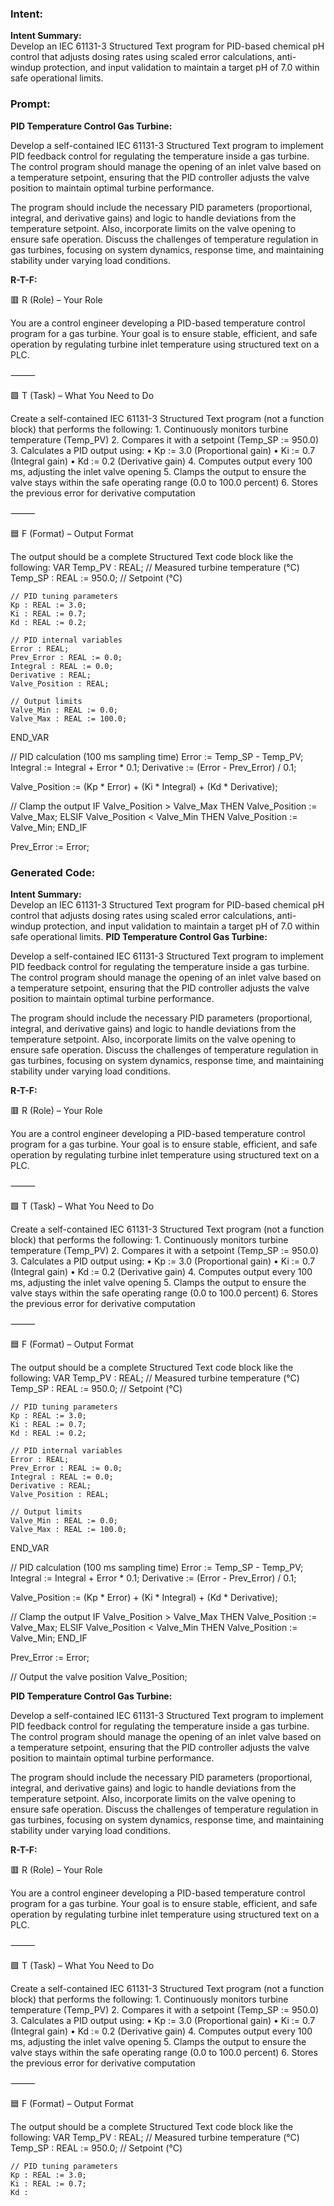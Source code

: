 ### Intent:
**Intent Summary:**  
Develop an IEC 61131-3 Structured Text program for PID-based chemical pH control that adjusts dosing rates using scaled error calculations, anti-windup protection, and input validation to maintain a target pH of 7.0 within safe operational limits.

### Prompt:
**PID Temperature Control Gas Turbine:**

Develop a self-contained IEC 61131-3 Structured Text program to implement PID feedback control for regulating the temperature inside a gas turbine. The control program should manage the opening of an inlet valve based on a temperature setpoint, ensuring that the PID controller adjusts the valve position to maintain optimal turbine performance.

The program should include the necessary PID parameters (proportional, integral, and derivative gains) and logic to handle deviations from the temperature setpoint. Also, incorporate limits on the valve opening to ensure safe operation. Discuss the challenges of temperature regulation in gas turbines, focusing on system dynamics, response time, and maintaining stability under varying load conditions.

**R-T-F:**

🟥 R (Role) – Your Role

You are a control engineer developing a PID-based temperature control program for a gas turbine. Your goal is to ensure stable, efficient, and safe operation by regulating turbine inlet temperature using structured text on a PLC.

⸻

🟩 T (Task) – What You Need to Do

Create a self-contained IEC 61131-3 Structured Text program (not a function block) that performs the following:
	1.	Continuously monitors turbine temperature (Temp_PV)
	2.	Compares it with a setpoint (Temp_SP := 950.0)
	3.	Calculates a PID output using:
	•	Kp := 3.0 (Proportional gain)
	•	Ki := 0.7 (Integral gain)
	•	Kd := 0.2 (Derivative gain)
	4.	Computes output every 100 ms, adjusting the inlet valve opening
	5.	Clamps the output to ensure the valve stays within the safe operating range (0.0 to 100.0 percent)
	6.	Stores the previous error for derivative computation

⸻

🟦 F (Format) – Output Format

The output should be a complete Structured Text code block like the following:
VAR
    Temp_PV : REAL;                    // Measured turbine temperature (°C)
    Temp_SP : REAL := 950.0;           // Setpoint (°C)

    // PID tuning parameters
    Kp : REAL := 3.0;
    Ki : REAL := 0.7;
    Kd : REAL := 0.2;

    // PID internal variables
    Error : REAL;
    Prev_Error : REAL := 0.0;
    Integral : REAL := 0.0;
    Derivative : REAL;
    Valve_Position : REAL;

    // Output limits
    Valve_Min : REAL := 0.0;
    Valve_Max : REAL := 100.0;
END_VAR

// PID calculation (100 ms sampling time)
Error := Temp_SP - Temp_PV;
Integral := Integral + Error * 0.1;
Derivative := (Error - Prev_Error) / 0.1;

Valve_Position := (Kp * Error) + (Ki * Integral) + (Kd * Derivative);

// Clamp the output
IF Valve_Position > Valve_Max THEN
    Valve_Position := Valve_Max;
ELSIF Valve_Position < Valve_Min THEN
    Valve_Position := Valve_Min;
END_IF

Prev_Error := Error;

### Generated Code:
**Intent Summary:**  
Develop an IEC 61131-3 Structured Text program for PID-based chemical pH control that adjusts dosing rates using scaled error calculations, anti-windup protection, and input validation to maintain a target pH of 7.0 within safe operational limits.
**PID Temperature Control Gas Turbine:**

Develop a self-contained IEC 61131-3 Structured Text program to implement PID feedback control for regulating the temperature inside a gas turbine. The control program should manage the opening of an inlet valve based on a temperature setpoint, ensuring that the PID controller adjusts the valve position to maintain optimal turbine performance.

The program should include the necessary PID parameters (proportional, integral, and derivative gains) and logic to handle deviations from the temperature setpoint. Also, incorporate limits on the valve opening to ensure safe operation. Discuss the challenges of temperature regulation in gas turbines, focusing on system dynamics, response time, and maintaining stability under varying load conditions.

**R-T-F:**

🟥 R (Role) – Your Role

You are a control engineer developing a PID-based temperature control program for a gas turbine. Your goal is to ensure stable, efficient, and safe operation by regulating turbine inlet temperature using structured text on a PLC.

⸻

🟩 T (Task) – What You Need to Do

Create a self-contained IEC 61131-3 Structured Text program (not a function block) that performs the following:
	1.	Continuously monitors turbine temperature (Temp_PV)
	2.	Compares it with a setpoint (Temp_SP := 950.0)
	3.	Calculates a PID output using:
	•	Kp := 3.0 (Proportional gain)
	•	Ki := 0.7 (Integral gain)
	•	Kd := 0.2 (Derivative gain)
	4.	Computes output every 100 ms, adjusting the inlet valve opening
	5.	Clamps the output to ensure the valve stays within the safe operating range (0.0 to 100.0 percent)
	6.	Stores the previous error for derivative computation

⸻

🟦 F (Format) – Output Format

The output should be a complete Structured Text code block like the following:
VAR
    Temp_PV : REAL;                    // Measured turbine temperature (°C)
    Temp_SP : REAL := 950.0;           // Setpoint (°C)

    // PID tuning parameters
    Kp : REAL := 3.0;
    Ki : REAL := 0.7;
    Kd : REAL := 0.2;

    // PID internal variables
    Error : REAL;
    Prev_Error : REAL := 0.0;
    Integral : REAL := 0.0;
    Derivative : REAL;
    Valve_Position : REAL;

    // Output limits
    Valve_Min : REAL := 0.0;
    Valve_Max : REAL := 100.0;
END_VAR

// PID calculation (100 ms sampling time)
Error := Temp_SP - Temp_PV;
Integral := Integral + Error * 0.1;
Derivative := (Error - Prev_Error) / 0.1;

Valve_Position := (Kp * Error) + (Ki * Integral) + (Kd * Derivative);

// Clamp the output
IF Valve_Position > Valve_Max THEN
    Valve_Position := Valve_Max;
ELSIF Valve_Position < Valve_Min THEN
    Valve_Position := Valve_Min;
END_IF

Prev_Error := Error;

// Output the valve position
Valve_Position;

**PID Temperature Control Gas Turbine:**

Develop a self-contained IEC 61131-3 Structured Text program to implement PID feedback control for regulating the temperature inside a gas turbine. The control program should manage the opening of an inlet valve based on a temperature setpoint, ensuring that the PID controller adjusts the valve position to maintain optimal turbine performance.

The program should include the necessary PID parameters (proportional, integral, and derivative gains) and logic to handle deviations from the temperature setpoint. Also, incorporate limits on the valve opening to ensure safe operation. Discuss the challenges of temperature regulation in gas turbines, focusing on system dynamics, response time, and maintaining stability under varying load conditions.

**R-T-F:**

🟥 R (Role) – Your Role

You are a control engineer developing a PID-based temperature control program for a gas turbine. Your goal is to ensure stable, efficient, and safe operation by regulating turbine inlet temperature using structured text on a PLC.

⸻

🟩 T (Task) – What You Need to Do

Create a self-contained IEC 61131-3 Structured Text program (not a function block) that performs the following:
	1.	Continuously monitors turbine temperature (Temp_PV)
	2.	Compares it with a setpoint (Temp_SP := 950.0)
	3.	Calculates a PID output using:
	•	Kp := 3.0 (Proportional gain)
	•	Ki := 0.7 (Integral gain)
	•	Kd := 0.2 (Derivative gain)
	4.	Computes output every 100 ms, adjusting the inlet valve opening
	5.	Clamps the output to ensure the valve stays within the safe operating range (0.0 to 100.0 percent)
	6.	Stores the previous error for derivative computation

⸻

🟦 F (Format) – Output Format

The output should be a complete Structured Text code block like the following:
VAR
    Temp_PV : REAL;                    // Measured turbine temperature (°C)
    Temp_SP : REAL := 950.0;           // Setpoint (°C)

    // PID tuning parameters
    Kp : REAL := 3.0;
    Ki : REAL := 0.7;
    Kd :
